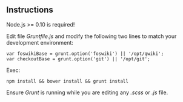 ## Instructions

Node.js >= 0.10 is required!

Edit file *Gruntfile.js* and modify the following two lines to match your development environment:

```
var foswikiBase = grunt.option('foswiki') || '/opt/qwiki';
var checkoutBase = grunt.option('git') || '/opt/git';
```

Exec:
```
npm install && bower install && grunt install
```

Ensure *Grunt* is running while you are editing any *.scss* or *.js* file.
